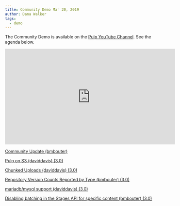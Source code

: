 ```yaml
---
title: Community Demo Mar 20, 2019
author: Dana Walker
tags:
  - demo
---
```

The Community Demo is available on the [Pulp YouTube Channel](https://www.youtube.com/channel/UCI43Ffs4VPDv7awXvvBJfRQ). See the agenda below.

<iframe width="560" height="315" src="https://www.youtube.com/embed/GHsJDvimDrA" frameborder="0" allowfullscreen></iframe>

[Community Update (bmbouter)](http://www.youtube.com/watch?v=GHsJDvimDrA&t=0m24s)

[Pulp on S3 (daviddavis) (3.0)](http://www.youtube.com/watch?v=GHsJDvimDrA&t=7m33s)

[Chunked Uploads (daviddavis) (3.0)](http://www.youtube.com/watch?v=GHsJDvimDrA&t=13m36s)

[Repository Version Counts Reported by Type (bmbouter) (3.0)](http://www.youtube.com/watch?v=GHsJDvimDrA&t=17m16s)

[mariadb/mysql support (daviddavis) (3.0)](http://www.youtube.com/watch?v=GHsJDvimDrA&t=22m12s)

[Disabling batching in the Stages API for specific content (bmbouter) (3.0)](http://www.youtube.com/watch?v=GHsJDvimDrA&t=26m51s)


